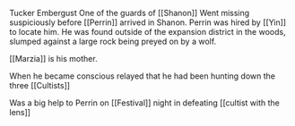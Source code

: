 Tucker Embergust
One of the guards of [[Shanon]]
Went missing suspiciously  before [[Perrin]] arrived in Shanon. Perrin was hired by [[Yin]] to locate him. He was found outside of the expansion district in the woods, slumped against a large rock being preyed on by a wolf. 

[[Marzia]] is his mother.

When he became conscious relayed that he had been hunting down the three [[Cultists]] 

Was a big help to Perrin on [[Festival]] night in defeating [[cultist with the lens]]